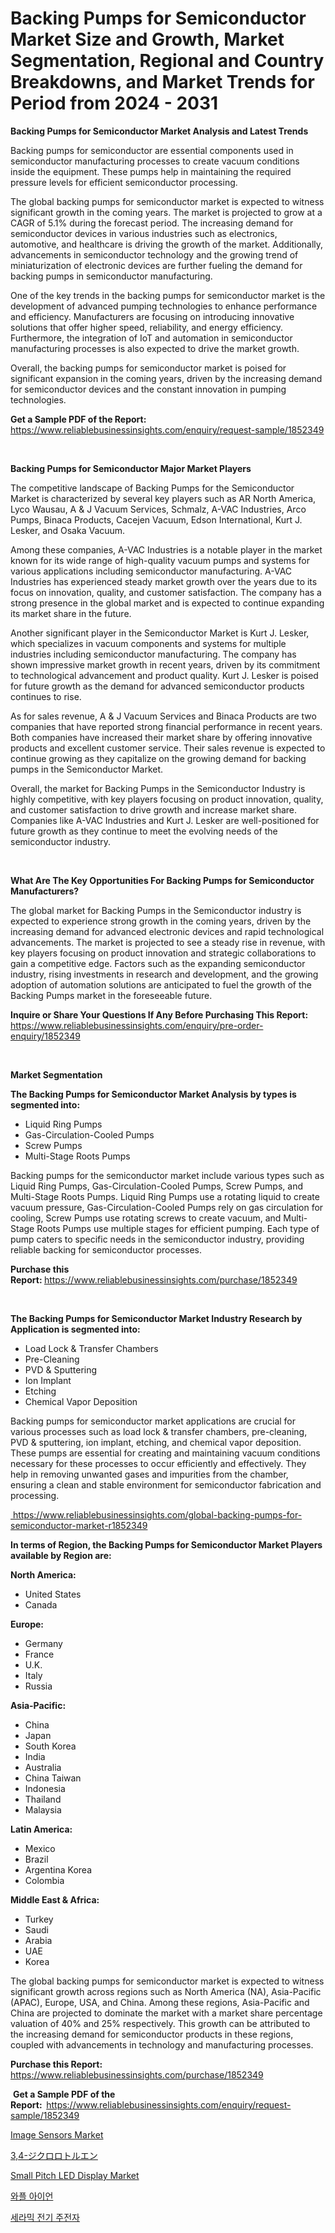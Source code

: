 <p><h1>Backing Pumps for Semiconductor Market Size and Growth, Market Segmentation, Regional and Country Breakdowns, and Market Trends for Period from 2024 -  2031</h1></p><p><strong>Backing Pumps for Semiconductor Market Analysis and Latest Trends</strong></p>
<p><p>Backing pumps for semiconductor are essential components used in semiconductor manufacturing processes to create vacuum conditions inside the equipment. These pumps help in maintaining the required pressure levels for efficient semiconductor processing.</p><p>The global backing pumps for semiconductor market is expected to witness significant growth in the coming years. The market is projected to grow at a CAGR of 5.1% during the forecast period. The increasing demand for semiconductor devices in various industries such as electronics, automotive, and healthcare is driving the growth of the market. Additionally, advancements in semiconductor technology and the growing trend of miniaturization of electronic devices are further fueling the demand for backing pumps in semiconductor manufacturing.</p><p>One of the key trends in the backing pumps for semiconductor market is the development of advanced pumping technologies to enhance performance and efficiency. Manufacturers are focusing on introducing innovative solutions that offer higher speed, reliability, and energy efficiency. Furthermore, the integration of IoT and automation in semiconductor manufacturing processes is also expected to drive the market growth.</p><p>Overall, the backing pumps for semiconductor market is poised for significant expansion in the coming years, driven by the increasing demand for semiconductor devices and the constant innovation in pumping technologies.</p></p>
<p><strong>Get a Sample PDF of the Report:&nbsp;</strong> <a href="https://www.reliablebusinessinsights.com/enquiry/request-sample/1852349">https://www.reliablebusinessinsights.com/enquiry/request-sample/1852349</a></p>
<p>&nbsp;</p>
<p><strong>Backing Pumps for Semiconductor Major Market Players</strong></p>
<p><p>The competitive landscape of Backing Pumps for the Semiconductor Market is characterized by several key players such as AR North America, Lyco Wausau, A & J Vacuum Services, Schmalz, A-VAC Industries, Arco Pumps, Binaca Products, Cacejen Vacuum, Edson International, Kurt J. Lesker, and Osaka Vacuum. </p><p>Among these companies, A-VAC Industries is a notable player in the market known for its wide range of high-quality vacuum pumps and systems for various applications including semiconductor manufacturing. A-VAC Industries has experienced steady market growth over the years due to its focus on innovation, quality, and customer satisfaction. The company has a strong presence in the global market and is expected to continue expanding its market share in the future. </p><p>Another significant player in the Semiconductor Market is Kurt J. Lesker, which specializes in vacuum components and systems for multiple industries including semiconductor manufacturing. The company has shown impressive market growth in recent years, driven by its commitment to technological advancement and product quality. Kurt J. Lesker is poised for future growth as the demand for advanced semiconductor products continues to rise. </p><p>As for sales revenue, A & J Vacuum Services and Binaca Products are two companies that have reported strong financial performance in recent years. Both companies have increased their market share by offering innovative products and excellent customer service. Their sales revenue is expected to continue growing as they capitalize on the growing demand for backing pumps in the Semiconductor Market. </p><p>Overall, the market for Backing Pumps in the Semiconductor Industry is highly competitive, with key players focusing on product innovation, quality, and customer satisfaction to drive growth and increase market share. Companies like A-VAC Industries and Kurt J. Lesker are well-positioned for future growth as they continue to meet the evolving needs of the semiconductor industry.</p></p>
<p>&nbsp;</p>
<p><strong>What Are The Key Opportunities For Backing Pumps for Semiconductor Manufacturers?</strong></p>
<p><p>The global market for Backing Pumps in the Semiconductor industry is expected to experience strong growth in the coming years, driven by the increasing demand for advanced electronic devices and rapid technological advancements. The market is projected to see a steady rise in revenue, with key players focusing on product innovation and strategic collaborations to gain a competitive edge. Factors such as the expanding semiconductor industry, rising investments in research and development, and the growing adoption of automation solutions are anticipated to fuel the growth of the Backing Pumps market in the foreseeable future.</p></p>
<p><strong>Inquire or Share Your Questions If Any Before Purchasing This Report:</strong> <a href="https://www.reliablebusinessinsights.com/enquiry/pre-order-enquiry/1852349">https://www.reliablebusinessinsights.com/enquiry/pre-order-enquiry/1852349</a></p>
<p>&nbsp;</p>
<p><strong>Market Segmentation</strong></p>
<p><strong>The Backing Pumps for Semiconductor Market Analysis by types is segmented into:</strong></p>
<p><ul><li>Liquid Ring Pumps</li><li>Gas-Circulation-Cooled Pumps</li><li>Screw Pumps</li><li>Multi-Stage Roots Pumps</li></ul></p>
<p><p>Backing pumps for the semiconductor market include various types such as Liquid Ring Pumps, Gas-Circulation-Cooled Pumps, Screw Pumps, and Multi-Stage Roots Pumps. Liquid Ring Pumps use a rotating liquid to create vacuum pressure, Gas-Circulation-Cooled Pumps rely on gas circulation for cooling, Screw Pumps use rotating screws to create vacuum, and Multi-Stage Roots Pumps use multiple stages for efficient pumping. Each type of pump caters to specific needs in the semiconductor industry, providing reliable backing for semiconductor processes.</p></p>
<p><strong>Purchase this Report:&nbsp;</strong><a href="https://www.reliablebusinessinsights.com/purchase/1852349">https://www.reliablebusinessinsights.com/purchase/1852349</a></p>
<p>&nbsp;</p>
<p><strong>The Backing Pumps for Semiconductor Market Industry Research by Application is segmented into:</strong></p>
<p><ul><li>Load Lock & Transfer Chambers</li><li>Pre-Cleaning</li><li>PVD & Sputtering</li><li>Ion Implant</li><li>Etching</li><li>Chemical Vapor Deposition</li></ul></p>
<p><p>Backing pumps for semiconductor market applications are crucial for various processes such as load lock & transfer chambers, pre-cleaning, PVD & sputtering, ion implant, etching, and chemical vapor deposition. These pumps are essential for creating and maintaining vacuum conditions necessary for these processes to occur efficiently and effectively. They help in removing unwanted gases and impurities from the chamber, ensuring a clean and stable environment for semiconductor fabrication and processing.</p></p>
<p><a href="https://www.reliablebusinessinsights.com/global-backing-pumps-for-semiconductor-market-r1852349">&nbsp;https://www.reliablebusinessinsights.com/global-backing-pumps-for-semiconductor-market-r1852349</a></p>
<p><strong>In terms of Region, the Backing Pumps for Semiconductor Market Players available by Region are:</strong></p>
<p>
    <p> <strong> North America: </strong>
        <ul>
            <li>United States</li>
            <li>Canada</li>
        </ul>
        </p> 
    <p> <strong> Europe: </strong>
        <ul>
            <li>Germany</li>
            <li>France</li>
            <li>U.K.</li>
            <li>Italy</li>
            <li>Russia</li>
        </ul>
        </p> 
    <p> <strong> Asia-Pacific: </strong>
        <ul>
            <li>China</li>
            <li>Japan</li>
            <li>South Korea</li>
            <li>India</li>
            <li>Australia</li>
            <li>China Taiwan</li>
            <li>Indonesia</li>
            <li>Thailand</li>
            <li>Malaysia</li>
        </ul>
        </p> 
    <p> <strong> Latin America: </strong>
        <ul>
            <li>Mexico</li>
            <li>Brazil</li>
            <li>Argentina Korea</li>
            <li>Colombia</li>
        </ul>
        </p> 
    <p> <strong> Middle East & Africa: </strong>
        <ul>
            <li>Turkey</li>
            <li>Saudi</li>
            <li>Arabia</li>
            <li>UAE</li>
            <li>Korea</li>
        </ul>
    </p>
    </p>
<p><p>The global backing pumps for semiconductor market is expected to witness significant growth across regions such as North America (NA), Asia-Pacific (APAC), Europe, USA, and China. Among these regions, Asia-Pacific and China are projected to dominate the market with a market share percentage valuation of 40% and 25% respectively. This growth can be attributed to the increasing demand for semiconductor products in these regions, coupled with advancements in technology and manufacturing processes.</p></p>
<p><strong>Purchase this Report: </strong><a href="https://www.reliablebusinessinsights.com/purchase/1852349">https://www.reliablebusinessinsights.com/purchase/1852349</a></p>
<p>&nbsp;<strong>Get a Sample PDF of the Report:&nbsp;&nbsp;</strong><a href="https://www.reliablebusinessinsights.com/enquiry/request-sample/1852349">https://www.reliablebusinessinsights.com/enquiry/request-sample/1852349</a></p>
<p><strong></strong></p>
<p><p><a href="https://github.com/Krish2023na/Market-Research-Report-List-5/blob/main/image-sensors-market.md">Image Sensors Market</a></p><p><a href="https://github.com/LizaHeller2023/Market-Research-Report-List-1/blob/main/3783854148639.md">3,4-ジクロロトルエン</a></p><p><a href="https://github.com/RickHolmes3/Market-Research-Report-List-5/blob/main/small-pitch-led-display-market.md">Small Pitch LED Display Market</a></p><p><a href="https://github.com/lkwggful07722/Market-Research-Report-List-2/blob/main/1397886158044.md">와플 아이언</a></p><p><a href="https://github.com/nigaleamar09/Market-Research-Report-List-1/blob/main/7554912158043.md">세라믹 전기 주전자</a></p></p>